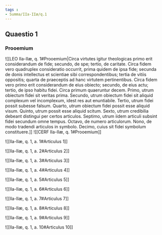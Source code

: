 ```yaml
---
tags : 
- Summa/IIa-IIæ/q.1
---
```


## Quaestio 1

### Prooemium

![[LEO IIa-IIæ, q. 1#Prooemium|Circa virtutes igitur theologicas primo erit considerandum de fide; secundo, de spe; tertio, de caritate. Circa fidem vero quadruplex consideratio occurrit, prima quidem de ipsa fide; secunda de donis intellectus et scientiae sibi correspondentibus; tertia de vitiis oppositis; quarta de praeceptis ad hanc virtutem pertinentibus. Circa fidem vero primo erit considerandum de eius obiecto; secundo, de eius actu; tertio, de ipso habitu fidei. Circa primum quaeruntur decem. Primo, utrum obiectum fidei sit veritas prima. Secundo, utrum obiectum fidei sit aliquid complexum vel incomplexum, idest res aut enuntiabile. Tertio, utrum fidei possit subesse falsum. Quarto, utrum obiectum fidei possit esse aliquid visum. Quinto, utrum possit esse aliquid scitum. Sexto, utrum credibilia debeant distingui per certos articulos. Septimo, utrum iidem articuli subsint fidei secundum omne tempus. Octavo, de numero articulorum. Nono, de modo tradendi articulos in symbolo. Decimo, cuius sit fidei symbolum constituere.]]
![[CERF IIa-IIæ, q. 1#Prooemium]]

![[IIa-IIæ, q. 1, a. 1#Articulus 1]]

![[IIa-IIæ, q. 1, a. 2#Articulus 2]]

![[IIa-IIæ, q. 1, a. 3#Articulus 3]]

![[IIa-IIæ, q. 1, a. 4#Articulus 4]]

![[IIa-IIæ, q. 1, a. 5#Articulus 5]]

![[IIa-IIæ, q. 1, a. 6#Articulus 6]]

![[IIa-IIæ, q. 1, a. 7#Articulus 7]]

![[IIa-IIæ, q. 1, a. 8#Articulus 8]]

![[IIa-IIæ, q. 1, a. 9#Articulus 9]]

![[IIa-IIæ, q. 1, a. 10#Articulus 10]]

